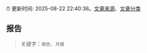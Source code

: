 :alarm_clock: 更新时间: 2025-08-22 22:40:36。[文章来源](/README.md)、[文章分类](/TAGS.md)

## 报告


> 关键字：`报告`、`月报`



